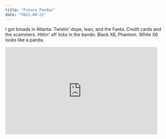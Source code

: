 ```yaml
---
title: "Future Pandas"
date: "2021-08-21"
---
```


I got broads in Atlanta.
Twistin' dope, lean, and the Fanta.
Credit cards and the scammers.
Hittin' off licks in the bando.
Black X6, Phantom.
White X6 looks like a panda.

<iframe src="https://giphy.com/embed/yShptLEDpeNz2" width="480" height="277" frameBorder="0" class="giphy-embed" allowFullScreen></iframe>